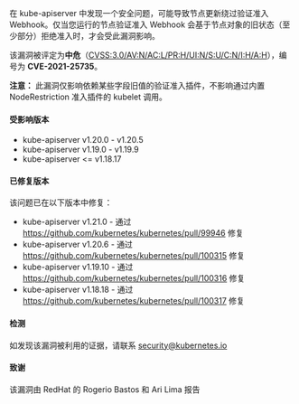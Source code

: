 在 kube-apiserver 中发现一个安全问题，可能导致节点更新绕过验证准入 Webhook。仅当您运行的节点验证准入 Webhook 会基于节点对象的旧状态（至少部分）拒绝准入时，才会受此漏洞影响。

该漏洞被评定为**中危**（[CVSS:3.0/AV:N/AC:L/PR:H/UI:N/S:U/C:N/I:H/A:H](https://www.first.org/cvss/calculator/3.0#CVSS:3.0/AV:N/AC:L/PR:H/UI:N/S:U/C:N/I:H/A:H)），编号为 **CVE-2021-25735**。

**注意：** 此漏洞仅影响依赖某些字段旧值的验证准入插件，不影响通过内置 NodeRestriction 准入插件的 kubelet 调用。

#### 受影响版本

- kube-apiserver v1.20.0 - v1.20.5
- kube-apiserver v1.19.0 - v1.19.9
- kube-apiserver <= v1.18.17

#### 已修复版本

该问题已在以下版本中修复：
- kube-apiserver v1.21.0 - 通过 https://github.com/kubernetes/kubernetes/pull/99946 修复
- kube-apiserver v1.20.6 - 通过 https://github.com/kubernetes/kubernetes/pull/100315 修复
- kube-apiserver v1.19.10 - 通过 https://github.com/kubernetes/kubernetes/pull/100316 修复
- kube-apiserver v1.18.18 - 通过 https://github.com/kubernetes/kubernetes/pull/100317 修复

#### 检测

如发现该漏洞被利用的证据，请联系 security@kubernetes.io

#### 致谢

该漏洞由 RedHat 的 Rogerio Bastos 和 Ari Lima 报告